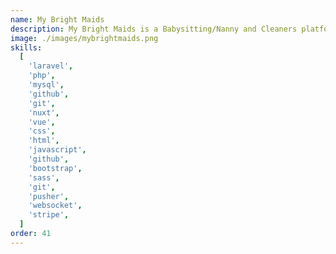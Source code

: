 ```yaml
---
name: My Bright Maids
description: My Bright Maids is a Babysitting/Nanny and Cleaners platform, where parents connect trusted caregivers and cleaning professionals in their neighborhood. Platform's top priority is the safety and well-being of precious children. Whether parents are looking for reliable babysitters or nanny services, or seeking cleaning jobs, the platform offers a convenient space for all their needs.
image: ./images/mybrightmaids.png
skills:
  [
    'laravel',
    'php',
    'mysql',
    'github',
    'git',
    'nuxt',
    'vue',
    'css',
    'html',
    'javascript',
    'github',
    'bootstrap',
    'sass',
    'git',
    'pusher',
    'websocket',
    'stripe',
  ]
order: 41
---
```


